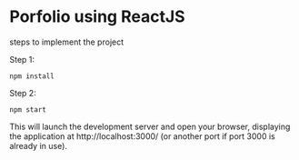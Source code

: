 
# Porfolio using ReactJS

steps to implement the project

Step 1: 
```
npm install
```
Step 2: 
```
npm start
```
This will launch the development server and open your browser, displaying the application at http://localhost:3000/ (or another port if port 3000 is already in use).